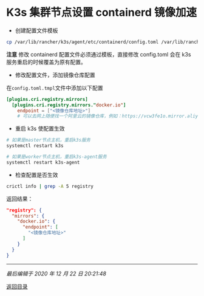 # K3s 集群节点设置 containerd 镜像加速

- 创建配置文件模板

```bash
cp /var/lib/rancher/k3s/agent/etc/containerd/config.toml /var/lib/rancher/k3s/agent/etc/containerd/config.toml.tmpl
```

**注意** 修改 containerd 配置文件必须通过模板，直接修改 config.toml 会在 k3s 服务重启的时候覆盖为原有配置。

- 修改配置文件，添加镜像仓库配置

在`config.toml.tmpl`文件中添加以下配置

```toml
[plugins.cri.registry.mirrors]
  [plugins.cri.registry.mirrors."docker.io"]
    endpoint = ["<镜像仓库地址>"]
    # 可以去网上随便找一个阿里云的镜像仓库，例如：https://vcw3fe1o.mirror.aliyuncs.com
```

- 重启 k3s 使配置生效

```bash script
# 如果是master节点主机，重启k3s服务
systemctl restart k3s

# 如果是worker节点主机，重启k3s-agent服务
systemctl restart k3s-agent
```

- 检查配置是否生效

```bash script
crictl info | grep -A 5 registry
```

返回结果：

```json
"registry": {
  "mirrors": {
    "docker.io": {
      "endpoint": [
        "<镜像仓库地址>"
      ]
    }
  }
}
```

---

_最后编辑于 2020 年 12 月 22 日 20:21:48_

[返回目录](./menu.md)

